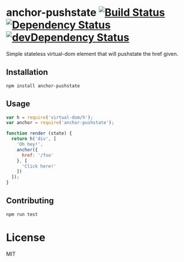 # anchor-pushstate [![Build Status](https://travis-ci.org/chrisinajar/anchor-pushstate.svg?branch=master)](https://travis-ci.org/chrisinajar/anchor-pushstate)  [![Dependency Status](https://david-dm.org/chrisinajar/anchor-pushstate.svg)](https://david-dm.org/chrisinajar/anchor-pushstate) [![devDependency Status](https://david-dm.org/chrisinajar/anchor-pushstate/dev-status.svg)](https://david-dm.org/chrisinajar/anchor-pushstate#info=devDependencies)
Simple stateless virtual-dom element that will pushstate the href given.

## Installation

`npm install anchor-pushstate`

## Usage

```js
var h = require('virtual-dom/h');
var anchor = require('anchor-pushstate');

function render (state) {
  return h('div', [
    'Oh hey!',
    anchor({
      href: '/foo'
    }, [
      'Click here!'
    ])
  ]);
}
```

## Contributing

`npm run test`

# License
MIT

